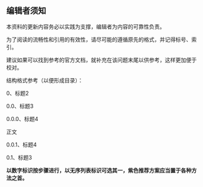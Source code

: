 ## 编辑者须知

本资料的更新内容务必以实践为支撑，编辑者为内容的可靠性负责。

为了阅读的流畅性和引用的有效性，请尽可能的遵循原先的格式，并记得标号、索引。

建议如果可以找到参考的官方文档，就补充在该问题末尾以供参考，这样更加便于校对。

结构格式参考（以便形成目录）：

0、标题2

0.0、标题3

0.0.0、标题4

正文

0.0.1、标题4

0.1、标题3

**以数字标识按步骤进行，以无序列表标识可选其一，紫色推荐方案应当置于各种方法之首。**